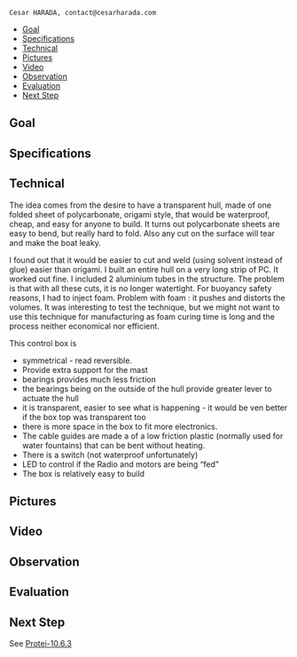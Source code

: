     Cesar HARADA, contact@cesarharada.com
* [Goal](https://github.com/Scoutbots/Protei/wiki/10.6.2_Pop_Corn#goal)
* [Specifications](https://github.com/Scoutbots/Protei/wiki/10.6.2_Pop_Corn#specifications)
* [Technical](https://github.com/Scoutbots/Protei/wiki/10.6.2_Pop_Corn#technical)
* [Pictures](https://github.com/Scoutbots/Protei/wiki/10.6.2_Pop_Corn#pictures)
* [Video](https://github.com/Scoutbots/Protei/wiki/10.6.2_Pop_Corn#video)
* [Observation](https://github.com/Scoutbots/Protei/wiki/10.6.2_Pop_Corn#observation)
* [Evaluation](https://github.com/Scoutbots/Protei/wiki/10.6.2_Pop_Corn#evaluation)
* [Next Step](https://github.com/Scoutbots/Protei/wiki/10.6.2_Pop_Corn#next-step)

## Goal





## Specifications



## Technical

The idea comes from the desire to have a transparent hull, made of one folded sheet of polycarbonate, origami style, that would be waterproof, cheap, and easy for anyone to build. It turns out polycarbonate sheets are easy to bend, but really hard to fold. Also any cut on the surface will tear and make the boat leaky.

I found out that it would be easier to cut and weld (using solvent instead of glue) easier than origami. I built an entire hull on a very long strip of PC. It worked out fine. I included 2 aluminium tubes in the structure.
The problem is that with all these cuts, it is no longer watertight. For buoyancy safety reasons, I had to inject foam. Problem with foam : it pushes and distorts the volumes. It was interesting to test the technique, but we might not want to use this technique for manufacturing as foam curing time is long and the process neither economical nor efficient.

This control box is

- symmetrical - read reversible.
- Provide extra support for the mast
- bearings provides much less friction
- the bearings being on the outside of the hull provide greater lever to actuate the hull
- it is transparent, easier to see what is happening - it would be ven better if the box top was transparent too
- there is more space in the box to fit more electronics.
- The cable guides are made a of a low friction plastic (normally used for water fountains) that can be bent without heating.
- There is a switch (not waterproof unfortunately)
- LED to control if the Radio and motors are being “fed”
- The box is relatively easy to build





## Pictures






## Video



## Observation







## Evaluation



## Next Step

See [Protei-10.6.3](https://github.com/Scoutbots/Protei/wiki/10.6.3_Dinosaurs)
